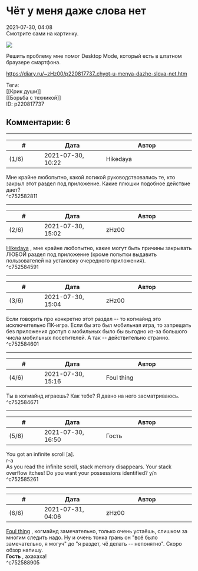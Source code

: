 Чёт у меня даже слова нет
=========================

  
2021-07-30, 04:08  
 Смотрите сами на картинку.   
   
   [![](https://b.radikal.ru/b02/2107/cd/1e3b984e39f9t.jpg)](https://b.radikal.ru/b02/2107/cd/1e3b984e39f9.jpg)     
   
 Решить проблему мне помог Desktop Mode, который есть в штатном браузере смартфона.   
  
<https://diary.ru/~zHz00/p220817737_chyot-u-menya-dazhe-slova-net.htm>  
  
Теги:  
[[Крик души]]  
[[Борьба с техникой]]  
ID: p220817737  


Комментарии: 6
--------------

  


---



|         #         |              Дата              |                     Автор                     |           ID           |
| --- | --- | --- | --- |
| (1/6) | 2021-07-30, 10:22 | Hikedaya | c752582811 |

  
 Мне крайне любопытно, какой логикой руководствовались те, кто закрыл этот раздел под приложение. Какие плюшки подобное действие дает?   
 ^c752582811

---



|         #         |              Дата              |                     Автор                     |           ID           |
| --- | --- | --- | --- |
| (2/6) | 2021-07-30, 15:02 | zHz00 | c752584591 |

  
  [Hikedaya](https://hikedaya.diary.ru "Записная книжка")  , мне крайне любопытно, какие могут быть причины закрывать ЛЮБОЙ раздел под приложение (кроме попытки выдавить пользователей на установку очередного приложения).   
 ^c752584591

---



|         #         |              Дата              |                     Автор                     |           ID           |
| --- | --- | --- | --- |
| (3/6) | 2021-07-30, 15:04 | zHz00 | c752584601 |

  
 Если говорить про конкретно этот раздел -- то когмайнд это исключительно ПК-игра. Если бы это был мобильная игра, то запрещать без приложения доступ с мобильных было бы выгодно из-за большого числа мобильных посетителей. А так -- действительно странно.   
 ^c752584601

---



|         #         |              Дата              |                     Автор                     |           ID           |
| --- | --- | --- | --- |
| (4/6) | 2021-07-30, 15:16 | Foul thing | c752584671 |

  
 Ты в когмайнд играешь? Как тебе? Я давно на него засматриваюсь.   
 ^c752584671

---



|         #         |              Дата              |                     Автор                     |           ID           |
| --- | --- | --- | --- |
| (5/6) | 2021-07-30, 16:50 | Гость | c752585261 |

  
 You got an infinite scroll [a].   
 r-a   
 As you read the infinite scroll, stack memory disappears. Your stack overflow itches! Do you want your possessions identified? y/n   
 ^c752585261

---



|         #         |              Дата              |                     Автор                     |           ID           |
| --- | --- | --- | --- |
| (6/6) | 2021-07-31, 04:06 | zHz00 | c752588905 |

  
  [Foul thing](https://foulthing.diary.ru "Temporary Internet Flies")  , когмайнд замечательно, только очень устаёшь, слишком за многим следить надо. Ну и очень тонка грань он "всё было замечательно, я могуч" до "я раздет, чё делать -- непонятно". Скоро обзор напишу.   
  **Гость**  , ахахаха!   
 ^c752588905